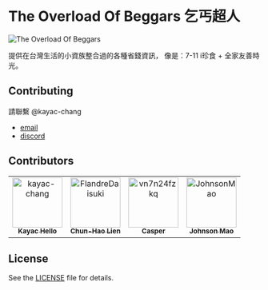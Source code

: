 # The Overload Of Beggars 乞丐超人

![The Overload Of Beggars](./docs/hero.jpg)

提供在台灣生活的小資族整合過的各種省錢資訊，
像是：7-11 i珍食 + 全家友善時光。

## Contributing

請聯繫 @kayac-chang

- [email](mailto:egg734631+toob@gmail.com)
- [discord](discordapp.com/users/487655664416587777)

## Contributors

<!-- readme: collaborators,contributors -start -->
<table>
	<tbody>
		<tr>
            <td align="center">
                <a href="https://github.com/kayac-chang">
                    <img src="https://avatars.githubusercontent.com/u/32451546?v=4" width="100;" alt="kayac-chang"/>
                    <br />
                    <sub><b>Kayac Hello</b></sub>
                </a>
            </td>
            <td align="center">
                <a href="https://github.com/FlandreDaisuki">
                    <img src="https://avatars.githubusercontent.com/u/5981459?v=4" width="100;" alt="FlandreDaisuki"/>
                    <br />
                    <sub><b>Chun-Hao Lien</b></sub>
                </a>
            </td>
            <td align="center">
                <a href="https://github.com/vn7n24fzkq">
                    <img src="https://avatars.githubusercontent.com/u/20241522?v=4" width="100;" alt="vn7n24fzkq"/>
                    <br />
                    <sub><b>Casper</b></sub>
                </a>
            </td>
            <td align="center">
                <a href="https://github.com/JohnsonMao">
                    <img src="https://avatars.githubusercontent.com/u/86179381?v=4" width="100;" alt="JohnsonMao"/>
                    <br />
                    <sub><b>Johnson Mao</b></sub>
                </a>
            </td>
		</tr>
	<tbody>
</table>
<!-- readme: collaborators,contributors -end -->

## License

See the [LICENSE](./LICENSE) file for details.
